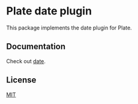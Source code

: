 # Plate date plugin

This package implements the date plugin for Plate.

## Documentation

Check out [date](https://platejs.org/docs/date).

## License

[MIT](../../LICENSE)
